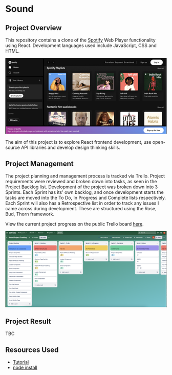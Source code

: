 # Sound

## Project Overview

This repository contains a clone of the [Spotify](https://open.spotify.com/) Web Player functionality using React. Development languages used include JavaScript, CSS and HTML.

<img src="images/original-spotify.png" width="700">

The aim of this project is to explore React frontend development, use open-source API libraries and develop design thinking skills.

## Project Management

The project planning and management process is tracked via Trello.
Project requirements were reviewed and broken down into tasks, as seen in the Project Backlog list.
Development of the project was broken down into 3 Sprints.
Each Sprint has its' own backlog, and once development starts the tasks are moved into the To Do, In Progress and Complete lists respectively.
Each Sprint will also has a Retrospective list in order to track any issues I came across during development. These are structured using the Rose, Bud, Thorn framework.

View the current project progress on the public Trello board [here](https://trello.com/b/eCi07Jio/sound-project-tracking).

<img src="images/trello-setup.png" width="700">

## Project Result

TBC

## Resources Used

- [Tutorial](https://www.youtube.com/watch?v=I1cpb0tYV74)
- [node install](https://nodejs.org/en/download/)
